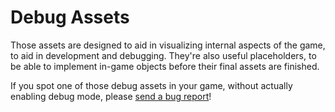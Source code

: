 # Debug Assets

Those assets are designed to aid in visualizing internal aspects of the game,
to aid in development and debugging. They're also useful placeholders, to be
able to implement in-game objects before their final assets are finished.

If you spot one of those debug assets in your game, without actually enabling
debug mode, please [send a bug report](codeberg.org/GameCircular/loot-and-roam/issues)!

